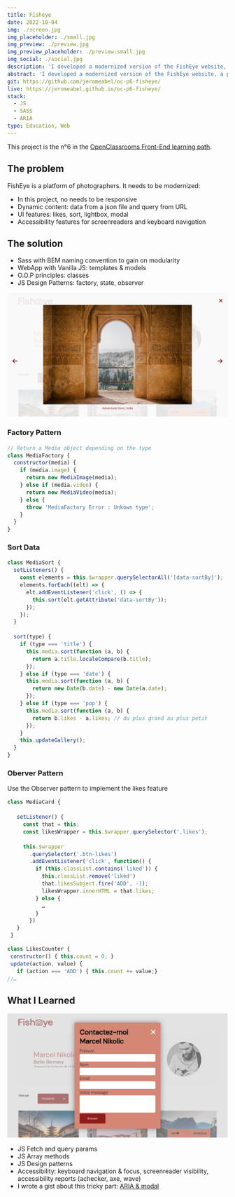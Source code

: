 ```yaml
---
title: Fisheye
date: 2022-10-04
img: ./screen.jpg
img_placeholder: ./small.jpg
img_preview: ./preview.jpg
img_preview_placeholder: ./preview-small.jpg
img_social: ./social.jpg
description: 'I developed a modernized version of the FishEye website, a photographers platform, using dynamic content with Javascript, design patterns, json, modal, gallery and sorting features. I also followed the accessibility guidelines to make it fully accessible: focus, keyboard navigation, ARIA.'
abstract: 'I developed a modernized version of the FishEye website, a photographers platform, using dynamic content with Javascript, design patterns, json, modal, gallery and sorting features. I also followed the accessibility guidelines to make it fully accessible: focus, keyboard navigation, ARIA.'
git: https://github.com/jeromeabel/oc-p6-fisheye/
live: https://jeromeabel.github.io/oc-p6-fisheye/
stack:
  - JS
  - SASS
  - ARIA
type: Education, Web
---
```


This project is the n°6 in the [OpenClassrooms Front-End learning path](https://openclassrooms.com/fr/paths/516-developpeur-dapplication-javascript-react).

## The problem

FishEye is a platform of photographers. It needs to be modernized:

- In this project, no needs to be responsive
- Dynamic content: data from a json file and query from URL
- UI features: likes, sort, lightbox, modal
- Accessibility features for screenreaders and keyboard navigation

## The solution

- Sass with BEM naming convention to gain on modularity
- WebApp with Vanilla JS: templates & models
- O.O.P principles: classes
- JS Design Patterns: factory, state, observer

![Modal Slideshow](./slideshow.jpg)

### Factory Pattern

```js
// Return a Media object depending on the type
class MediaFactory {
  constructor(media) {
    if (media.image) {
      return new MediaImage(media);
    } else if (media.video) {
      return new MediaVideo(media);
    } else {
      throw 'MediaFactory Error : Unkown type';
    }
  }
}
```

### Sort Data

```js
class MediaSort {
  setListeners() {
    const elements = this.$wrapper.querySelectorAll('[data-sortBy]');
    elements.forEach((elt) => {
      elt.addEventListener('click', () => {
        this.sort(elt.getAttribute('data-sortBy'));
      });
    });
  }

  sort(type) {
    if (type === 'title') {
      this.media.sort(function (a, b) {
        return a.title.localeCompare(b.title);
      });
    } else if (type === 'date') {
      this.media.sort(function (a, b) {
        return new Date(b.date) - new Date(a.date);
      });
    } else if (type === 'pop') {
      this.media.sort(function (a, b) {
        return b.likes - a.likes; // du plus grand au plus petit
      });
    }
    this.updateGallery();
  }
}
```

### Oberver Pattern

Use the Observer pattern to implement the likes feature

```js
class MediaCard {

   setListener() {
     const that = this;
     const likesWrapper = this.$wrapper.querySelector('.likes');

     this.$wrapper
       .querySelector('.btn-likes')
       .addEventListener('click', function() {
         if (this.classList.contains('liked')) {
           this.classList.remove('liked')
           that.likesSubject.fire('ADD', -1);
           likesWrapper.innerHTML = that.likes;
         } else {
           …
         }
       })
   }
 }
```

```js
class LikesCounter {
 constructor() { this.count = 0; }
 update(action, value) {
   if (action === 'ADD') { this.count += value;}
//…
```

## What I Learned

![Modal Contact Form](./contact.jpg)

- JS Fetch and query params
- JS Array methods
- JS Design patterns
- Accessibility: keyboard navigation & focus, screenreader visibility, accessibility reports (achecker, axe, wave)
- I wrote a gist about this tricky part: [ARIA & modal](https://gist.github.com/jeromeabel/941da71f8d0bacf191fc2b8a845b886b)
